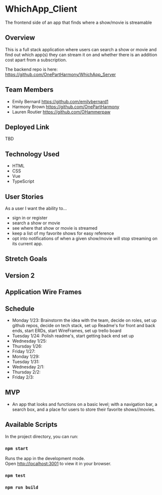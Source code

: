 # WhichApp_Client
The frontend side of an app that finds where a show/movie is streamable  
## Overview
This is a full stack application where users can search a show or movie and find out which app(s) they can stream it on and whether there is an addition cost apart from a subscription.

The backend repo is here: https://github.com/OnePartHarmony/WhichApp_Server

## Team Members
- Emily Bernard https://github.com/emilybernard1
- Harmony Brown https://github.com/OnePartHarmony
- Lauren Routier https://github.com/OHammerpaw

## Deployed Link
TBD

## Technology Used
  - HTML
  - CSS
  - Vue
  - TypeScript

## User Stories
As a user I want the ability to...
  - sign in  or register
  - search a show or movie
  - see where that show or movie is streamed 
  - keep a list of my favorite shows for easy reference
  - opt into notifications of when a given show/movie will stop streaming on its current app.

## Stretch	Goals


## Version 2

  
## Application Wire Frames
<!-- ![wireframe1](/images/WF1-SantasHelper.png "WireFrame1") -->


## Schedule
- Monday 1/23: Brainstorm the idea with the team, decide on roles, set up github repos, decide on tech stack, set up Readme's for front and back ends, start ERDs, start WireFrames, set up trello board
- Tuesday 1/24: Polish readme's, start getting back end set up
- Wednesday 1/25: 
- Thursday 1/26: 
- Friday 1/27: 
- Monday 1/29: 
- Tuesday 1/31: 
- Wednesday 2/1: 
- Thursday 2/2: 
- Friday 2/3: 

## MVP
- An app that looks and functions on a basic level; with a navigation bar, a search box, and a place for users to store their favorite shows//movies.

## Available Scripts

In the project directory, you can run:

### `npm start` 

Runs the app in the development mode.\
Open [http://localhost:3001](http://localhost:3001) to view it in your browser.

### `npm test`

### `npm run build`

